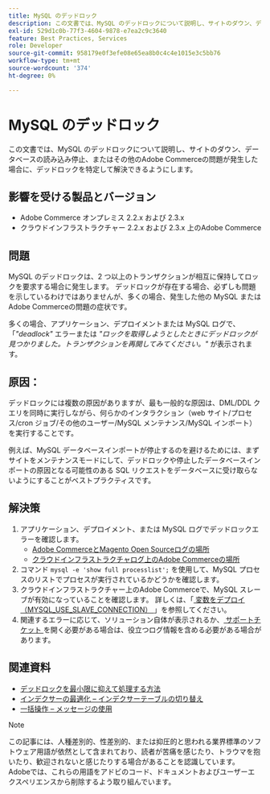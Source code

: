 ```yaml
---
title: MySQL のデッドロック
description: この文書では、MySQL のデッドロックについて説明し、サイトのダウン、データベースの読み込み停止、またはその他のAdobe Commerceの問題が発生した場合に、デッドロックを特定して解決できるようにします。
exl-id: 529d1c0b-77f3-4604-9878-e7ea2c9c3640
feature: Best Practices, Services
role: Developer
source-git-commit: 958179e0f3efe08e65ea8b0c4c4e1015e3c5bb76
workflow-type: tm+mt
source-wordcount: '374'
ht-degree: 0%

---
```


# MySQL のデッドロック

この文書では、MySQL のデッドロックについて説明し、サイトのダウン、データベースの読み込み停止、またはその他のAdobe Commerceの問題が発生した場合に、デッドロックを特定して解決できるようにします。

## 影響を受ける製品とバージョン

* Adobe Commerce オンプレミス 2.2.x および 2.3.x
* クラウドインフラストラクチャー 2.2.x および 2.3.x 上のAdobe Commerce

## 問題

MySQL のデッドロックは、2 つ以上のトランザクションが相互に保持してロックを要求する場合に発生します。 デッドロックが存在する場合、必ずしも問題を示しているわけではありませんが、多くの場合、発生した他の MySQL またはAdobe Commerceの問題の症状です。

多くの場合、アプリケーション、デプロイメントまたは MySQL ログで、「*&quot;deadlock&quot;* エラーまたは *&quot;ロックを取得しようとしたときにデッドロックが見つかりました。トランザクションを再開してみてください。&quot;* が表示されます。

## 原因：

デッドロックには複数の原因がありますが、最も一般的な原因は、DML/DDL クエリを同時に実行しながら、何らかのインタラクション（web サイト/プロセス/cron ジョブ/その他のユーザー/MySQL メンテナンス/MySQL インポート）を実行することです。

例えば、MySQL データベースインポートが停止するのを避けるためには、まずサイトをメンテナンスモードにして、デッドロックや停止したデータベースインポートの原因となる可能性のある SQL リクエストをデータベースに受け取らないようにすることがベストプラクティスです。

## 解決策

1. アプリケーション、デプロイメント、または MySQL ログでデッドロックエラーを確認します。
   * [Adobe CommerceとMagento Open Sourceログの場所 ](https://experienceleague.adobe.com/docs/commerce-operations/configuration-guide/cli/enable-logging.html?lang=ja)
   * [ クラウドインフラストラクチャログ上のAdobe Commerceの場所 ](https://experienceleague.adobe.com/docs/commerce-cloud-service/user-guide/develop/test/log-locations.html?lang=ja)
1. コマンド `mysql -e 'show full processlist';` を使用して、MySQL プロセスのリストでプロセスが実行されているかどうかを確認します。
1. クラウドインフラストラクチャー上のAdobe Commerceで、MySQL スレーブが有効になっていることを確認します。 詳しくは、「[ 変数をデプロイ（MYSQL\_USE\_SLAVE\_CONNECTION） ](https://experienceleague.adobe.com/docs/commerce-cloud-service/user-guide/configure/env/stage/variables-deploy.html?lang=ja#mysql_use_slave_connection)」を参照してください。
1. 関連するエラーに応じて、ソリューション自体が表示されるか、[ サポートチケット ](/help/help-center-guide/help-center/magento-help-center-user-guide.md#submit-ticket) を開く必要がある場合は、役立つログ情報を含める必要がある場合があります。

## 関連資料

* [ デッドロックを最小限に抑えて処理する方法 ](https://dev.mysql.com/doc/refman/5.7/en/innodb-deadlocks-handling.html)
* [ インデクサーの最適化 – インデクサーテーブルの切り替え ](https://developer.adobe.com/commerce/php/development/components/indexing/optimization/)
* [ 一括操作 – メッセージの使用 ](https://developer.adobe.com/commerce/php/development/components/message-queues/bulk-operations/)

>[!NOTE]
>
>この記事には、人種差別的、性差別的、または抑圧的と思われる業界標準のソフトウェア用語が依然として含まれており、読者が苦痛を感じたり、トラウマを抱いたり、歓迎されないと感じたりする場合があることを認識しています。 Adobeでは、これらの用語をアドビのコード、ドキュメントおよびユーザーエクスペリエンスから削除するよう取り組んでいます。
